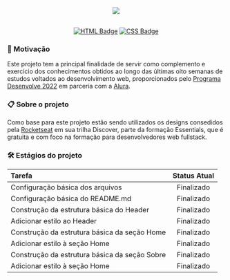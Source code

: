
<div align="center">
   <img src="https://user-images.githubusercontent.com/72248716/157782909-445eaed0-6818-4f3f-a548-f9664ac4f37d.png"><br><br>

[![HTML Badge](https://img.shields.io/badge/HTML5-E34F26?style=&logo=html5&logoColor=white&link=https://developer.mozilla.org/pt-BR/docs/orphaned/Web/Guide/HTML/HTML5/)](https://developer.mozilla.org/pt-BR/docs/orphaned/Web/Guide/HTML/HTML5/)
  [![CSS Badge](https://img.shields.io/badge/CSS3-1572B6?style=&logo=css3&logoColor=white&link=https://developer.mozilla.org/pt-BR/docs/Web/CSS)](https://developer.mozilla.org/pt-BR/docs/Web/CSS)
</div>



### 🚀 Motivação

Este projeto tem a principal finalidade de servir como complemento e exercício dos conhecimentos obtidos ao longo das últimas oito semanas de estudos voltados ao desenvolvimento web, proporcionados pelo [Programa Desenvolve 2022](https://desenvolve.grupoboticario.com.br/) em parceria com a [Alura](http://alura.com.br).

### 📋 Sobre o projeto

Como base para este projeto estão sendo utilizados os designs consedidos pela [Rocketseat](https://www.rocketseat.com.br/) em sua trilha Discover, parte da formação Essentials, que é gratuita e com foco na formação para desenvolvedores web fullstack.

### 🛠️ Estágios do projeto

| Tarefa       | Status Atual |
|:----------------|:---------------:|
|Configuração básica dos arquivos|Finalizado|
|Configuração básica do README.md|Finalizado| 
|Construção da estrutura básica do Header| Finalizado|  
|Adicionar estilo ao Header|Finalizado| 
|Construção da estrutura básica da seção Home|Finalizado|
|Adicionar estilo à seção Home|Finalizado|
|Construção da estrutura básica da seção Sobre|Finalizado|
|Adicionar estilo à seção Home|Finalizado|
